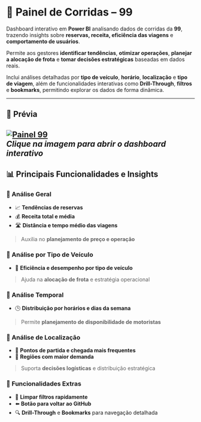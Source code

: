 # 🚖 Painel de Corridas – 99

Dashboard interativo em **Power BI** analisando dados de corridas da **99**, trazendo insights sobre **reservas, receita, eficiência das viagens** e **comportamento de usuários**.

Permite aos gestores **identificar tendências**, **otimizar operações**, **planejar a alocação de frota** e **tomar decisões estratégicas** baseadas em dados reais.

Inclui análises detalhadas por **tipo de veículo**, **horário**, **localização** e **tipo de viagem**, além de funcionalidades interativas como **Drill-Through**, **filtros** e **bookmarks**, permitindo explorar os dados de forma dinâmica.

---

## 🎥 Prévia
[![Painel 99](Painel%2099.gif)](https://app.powerbi.com/groups/me/reports/a37dc385-57e1-4fb7-87db-baca6864c3b1/b41b0eb3d2a0614b2e2a?experience=power-bi&chromeless=1&bookmarkGuid=49f592846bc175c94700)  
*Clique na imagem para abrir o dashboard interativo*
---

## 📊 Principais Funcionalidades e Insights

### 🔹 Análise Geral
- 📈 **Tendências de reservas**  
- 💰 **Receita total e média**  
- 🛣 **Distância e tempo médio das viagens**  
> Auxilia no **planejamento de preço e operação**

### 🔹 Análise por Tipo de Veículo
- 🚗 **Eficiência e desempenho por tipo de veículo**  
> Ajuda na **alocação de frota** e estratégia operacional

### 🔹 Análise Temporal
- 🕒 **Distribuição por horários e dias da semana**  
> Permite **planejamento de disponibilidade de motoristas**

### 🔹 Análise de Localização
- 📍 **Pontos de partida e chegada mais frequentes**  
- 🚦 **Regiões com maior demanda**  
> Suporta **decisões logísticas** e distribuição estratégica

### 🔹 Funcionalidades Extras
- 🔄 **Limpar filtros rapidamente**  
- ⬅️ **Botão para voltar ao GitHub**  
- 🔍 **Drill-Through** e **Bookmarks** para navegação detalhada
